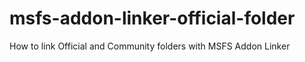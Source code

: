 # msfs-addon-linker-official-folder
How to link Official and Community folders with MSFS Addon Linker
